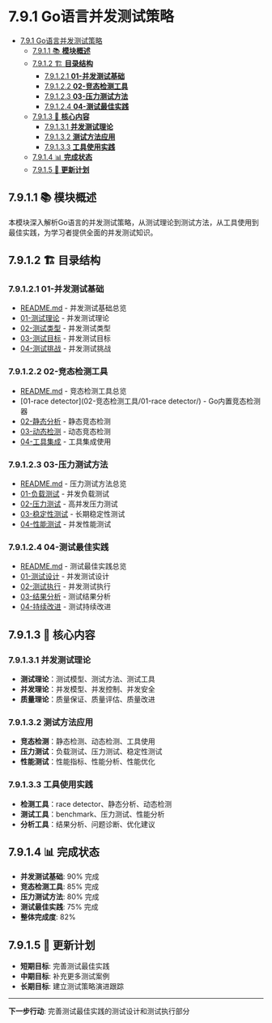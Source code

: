 # 7.9.1 Go语言并发测试策略

<!-- TOC START -->
- [7.9.1 Go语言并发测试策略](#go语言并发测试策略)
  - [7.9.1.1 📚 **模块概述**](#📚-**模块概述**)
  - [7.9.1.2 🏗️ **目录结构**](#🏗️-**目录结构**)
    - [7.9.1.2.1 **01-并发测试基础**](#**01-并发测试基础**)
    - [7.9.1.2.2 **02-竞态检测工具**](#**02-竞态检测工具**)
    - [7.9.1.2.3 **03-压力测试方法**](#**03-压力测试方法**)
    - [7.9.1.2.4 **04-测试最佳实践**](#**04-测试最佳实践**)
  - [7.9.1.3 🎯 **核心内容**](#🎯-**核心内容**)
    - [7.9.1.3.1 **并发测试理论**](#**并发测试理论**)
    - [7.9.1.3.2 **测试方法应用**](#**测试方法应用**)
    - [7.9.1.3.3 **工具使用实践**](#**工具使用实践**)
  - [7.9.1.4 📊 **完成状态**](#📊-**完成状态**)
  - [7.9.1.5 🔄 **更新计划**](#🔄-**更新计划**)
<!-- TOC END -->

## 7.9.1.1 📚 **模块概述**

本模块深入解析Go语言的并发测试策略，从测试理论到测试方法，从工具使用到最佳实践，为学习者提供全面的并发测试知识。

## 7.9.1.2 🏗️ **目录结构**

### 7.9.1.2.1 **01-并发测试基础**

- [README.md](01-并发测试基础/README.md) - 并发测试基础总览
- [01-测试理论](01-并发测试基础/01-测试理论/) - 并发测试理论
- [02-测试类型](01-并发测试基础/02-测试类型/) - 并发测试类型
- [03-测试目标](01-并发测试基础/03-测试目标/) - 并发测试目标
- [04-测试挑战](01-并发测试基础/04-测试挑战/) - 并发测试挑战

### 7.9.1.2.2 **02-竞态检测工具**

- [README.md](02-竞态检测工具/README.md) - 竞态检测工具总览
- [01-race detector](02-竞态检测工具/01-race detector/) - Go内置竞态检测器
- [02-静态分析](02-竞态检测工具/02-静态分析/) - 静态竞态检测
- [03-动态检测](02-竞态检测工具/03-动态检测/) - 动态竞态检测
- [04-工具集成](02-竞态检测工具/04-工具集成/) - 工具集成使用

### 7.9.1.2.3 **03-压力测试方法**

- [README.md](03-压力测试方法/README.md) - 压力测试方法总览
- [01-负载测试](03-压力测试方法/01-负载测试/) - 并发负载测试
- [02-压力测试](03-压力测试方法/02-压力测试/) - 高并发压力测试
- [03-稳定性测试](03-压力测试方法/03-稳定性测试/) - 长期稳定性测试
- [04-性能测试](03-压力测试方法/04-性能测试/) - 并发性能测试

### 7.9.1.2.4 **04-测试最佳实践**

- [README.md](04-测试最佳实践/README.md) - 测试最佳实践总览
- [01-测试设计](04-测试最佳实践/01-测试设计/) - 并发测试设计
- [02-测试执行](04-测试最佳实践/02-测试执行/) - 并发测试执行
- [03-结果分析](04-测试最佳实践/03-结果分析/) - 测试结果分析
- [04-持续改进](04-测试最佳实践/04-持续改进/) - 测试持续改进

## 7.9.1.3 🎯 **核心内容**

### 7.9.1.3.1 **并发测试理论**

- **测试理论**：测试模型、测试方法、测试工具
- **并发理论**：并发模型、并发控制、并发安全
- **质量理论**：质量保证、质量评估、质量改进

### 7.9.1.3.2 **测试方法应用**

- **竞态检测**：静态检测、动态检测、工具使用
- **压力测试**：负载测试、压力测试、稳定性测试
- **性能测试**：性能指标、性能分析、性能优化

### 7.9.1.3.3 **工具使用实践**

- **检测工具**：race detector、静态分析、动态检测
- **测试工具**：benchmark、压力测试、性能分析
- **分析工具**：结果分析、问题诊断、优化建议

## 7.9.1.4 📊 **完成状态**

- **并发测试基础**: 90% 完成
- **竞态检测工具**: 85% 完成
- **压力测试方法**: 80% 完成
- **测试最佳实践**: 75% 完成
- **整体完成度**: 82%

## 7.9.1.5 🔄 **更新计划**

- **短期目标**: 完善测试最佳实践
- **中期目标**: 补充更多测试案例
- **长期目标**: 建立测试策略演进跟踪

---

**下一步行动**: 完善测试最佳实践的测试设计和测试执行部分
